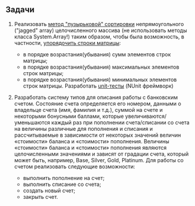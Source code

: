 ## Задачи 

1) Реализовать [метод "пузырьковой" сортировки](https://github.com/Nekliukov/NET.S.2018.Nekliukov/blob/master/NET.S.2018.Nekliukov.09/JaggedArrayLib/SortJag.cs) непрямоугольного ("jagged" array) целочисленного массива (не использовать методы класса System.Array!) таким образом, чтобы была возможность, в частности, [упорядочить строки матрицы](https://github.com/Nekliukov/NET.S.2018.Nekliukov/blob/master/NET.S.2018.Nekliukov.09/JaggedArrayLibTest/Comparers.cs):
   - в порядке возрастания(убывания) сумм элементов строк матрицы;
   - в порядке возрастания(убывания) максимальных элементов строк матрицы;
   - в порядке возрастания(убывания) минимальных элементов строк матрицы.
Разработать [unit-тесты](https://github.com/Nekliukov/NET.S.2018.Nekliukov/blob/master/NET.S.2018.Nekliukov.09/JaggedArrayLibTest/SortJagTest.cs) (NUnit фреймворк)

2) Разработать систему типов для описания работы с банковским счетом. Состояние счета определяется его номером, данными о владельце счета (имя, фамилия и т.д.), суммой на счете и некоторыми бонусными баллами, которые увеличиваются/уменьшаются каждый раз при пополнении счета/списании со счета на величины различные для пополнения и списания и рассчитываемые в зависимости от некоторых значений величин «стоимости» баланса и «стоимости» пополнения. Величины «стоимости» баланса и «стоимости» пополнения являются целочисленными значениями и зависят от градации счета, который может быть, например,  Base, Silver, Gold, Platinum. Для работы со счетом реализовать следующие возможности: 
	- выполнить пополнение на счет;
	- выполнить списание со счета; 
	- создать новый счет; 
	- закрыть счет.
